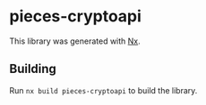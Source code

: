# pieces-cryptoapi

This library was generated with [Nx](https://nx.dev).

## Building

Run `nx build pieces-cryptoapi` to build the library.
